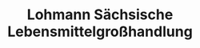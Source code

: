 ---
title: "Lohmann Sächsische Lebensmittelgroßhandlung"
url: /leipzig/lohmann-saechsische-lebensmittelgrosshandlung/
shop: Getränke
---